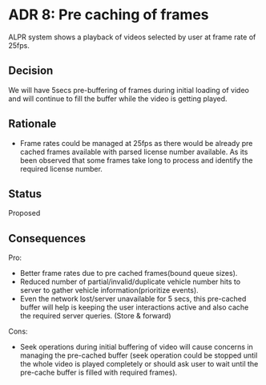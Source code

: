 # ADR 8: Pre caching of frames

ALPR system shows a playback of videos selected by user at frame rate of 25fps.

## Decision 
We will have 5secs pre-buffering of frames during initial loading of video and will continue to fill the buffer while the video is getting played.

## Rationale 
- Frame rates could be managed at 25fps as there would be already pre cached frames available with parsed license number available. As its been observed that some frames take long to process and identify the required license number.

## Status
Proposed

## Consequences
Pro:

- Better frame rates due to pre cached frames(bound queue sizes).
- Reduced number of partial/invalid/duplicate vehicle number hits to server to gather vehicle information(prioritize events).
- Even the network lost/server unavailable for 5 secs, this pre-cached buffer will help is keeping the user interactions active and also cache the required server queries. (Store & forward)

Cons:

- Seek operations during initial buffering of video will cause concerns in managing the pre-cached buffer (seek operation could be stopped until the whole video is played completely or should ask user to wait until the pre-cache buffer is filled with required frames).